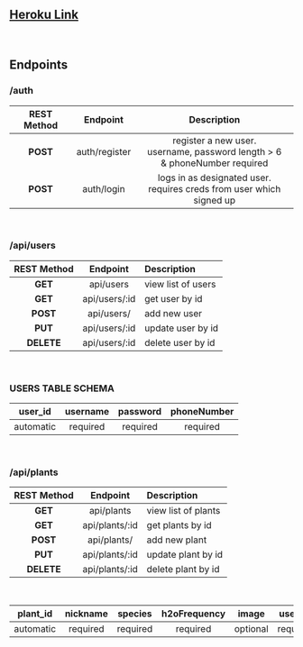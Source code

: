 ## [Heroku Link](https://tt-33-water-my-plants.herokuapp.com/)

<br>

## **Endpoints**

### /auth

| REST Method | Endpoint      | Description                                                               |
| :---------: | :-----------: | :-----------------------------------------------------------------------: |
| **POST**    | auth/register | register a new user. <br>username, password length > 6<br> & phoneNumber required |
| **POST**    | auth/login    | logs in as designated user.<br> requires creds from user which signed up     |

<br>


### /api/users

| REST Method |      Endpoint      | Description                          |
| :---------: | :----------------: | :----------------------------------- |
|   **GET**   |     api/users      | view list of users                   |
|   **GET**   |   api/users/:id    | get user by id                       |
|  **POST**   |     api/users/     | add new user                         |
|   **PUT**   |   api/users/:id    | update user by id                    |
| **DELETE**  |   api/users/:id    | delete user by id                    |

<br>

### USERS TABLE SCHEMA

| user_id | username | password | phoneNumber |
| :-----: | :------: | :------: | :---------: |
|automatic| required | required | required    |

<br>

### /api/plants

| REST Method |      Endpoint      | Description                          |
| :---------: | :----------------: | :----------------------------------- |
|   **GET**   |     api/plants     | view list of plants                 |
|   **GET**   |   api/plants/:id   | get plants by id                    |
|  **POST**   |     api/plants/    | add new plant                       |
|   **PUT**   |   api/plants/:id   | update plant by id                  |
| **DELETE**  |   api/plants/:id   | delete plant by id                  |

<br>

| plant_id | nickname | species | h2oFrequency | image    | user_id |
| :------: | :------: | :-----: | :----------: | :------: | :-----: |
| automatic| required |required |  required    | optional | required|
